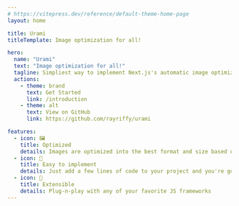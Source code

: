 ```yaml
---
# https://vitepress.dev/reference/default-theme-home-page
layout: home

title: Urami
titleTemplate: Image optimization for all!

hero:
  name: "Urami"
  text: "Image optimization for all!"
  tagline: Simpliest way to implement Next.js's automatic image optimization to any JS framework
  actions:
    - theme: brand
      text: Get Started
      link: /introduction
    - theme: alt
      text: View on GitHub
      link: https://github.com/rayriffy/urami

features:
  - icon: 🖼️
    title: Optimized
    details: Images are optimized into the best format and size based on the visitor's browser
  - icon: 🔧
    title: Easy to implement
    details: Just add a few lines of code to your project and you're good to go
  - icon: 🧩
    title: Extensible
    details: Plug-n-play with any of your favorite JS frameworks
---
```

